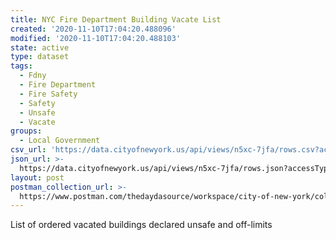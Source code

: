 ```yaml
---
title: NYC Fire Department Building Vacate List
created: '2020-11-10T17:04:20.488096'
modified: '2020-11-10T17:04:20.488103'
state: active
type: dataset
tags:
  - Fdny
  - Fire Department
  - Fire Safety
  - Safety
  - Unsafe
  - Vacate
groups:
  - Local Government
csv_url: 'https://data.cityofnewyork.us/api/views/n5xc-7jfa/rows.csv?accessType=DOWNLOAD'
json_url: >-
  https://data.cityofnewyork.us/api/views/n5xc-7jfa/rows.json?accessType=DOWNLOAD
layout: post
postman_collection_url: >-
  https://www.postman.com/thedaydasource/workspace/city-of-new-york/collection/15909983-aca0a65e-8899-4e93-a68f-5ce9cc8e418c
---
```

List of ordered vacated buildings declared unsafe and off-limits
